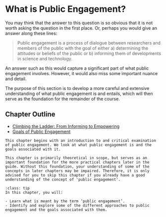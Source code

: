 <!-- ```{image} ../../images/illustrations/{picture}.png
:alt: Illustration by [Johnny Lighthands](https://www.johnnylighthands.co.uk))
:align: center
``` -->

# What is Public Engagement?

You may think that the answer to this question is so obvious that it is not worth asking the question in the first place.
Or, perhaps you would give an answer along these lines:

> Public engagement is a process of dialogue between researchers and members of the public with the goal of either a) determining the attitudes or beliefs of the public or b) informing them of developments in science and technology.

An answer such as this would capture a significant part of what public engagement involves. However, it would also miss some important nuance and detail.

The purpose of this section is to develop a more careful and extensive understanding of what public engagement is and entails, which will then serve as the foundation for the remainder of the course.

## Chapter Outline

- [Climbing the Ladder: From Informing to Empowering](ladder.md)
- [Goals of Public Engagement](goals.md)

```{admonition} Summary
This chapter begins with an introduction to and critical examination of public engagement. We look at what public engagement is and the goals associated with it. 

This chapter is primarily theoretical in scope, but serves as an important foundation for the more practical chapters later in the guide. Without this foundation, your understanding of some of the concepts in later chapters may be impaired. Therefore, it is only advised for you to skip this chapter if you already have a good understanding of the concept of 'public engagement'.
```

```{admonition} Learning Objectives
:class: tip
In this chapter, you will:

- Learn what is meant by the term ‘public engagement’.
- Identify and explore some of the different approaches to public engagement and the goals associated with them.
```

